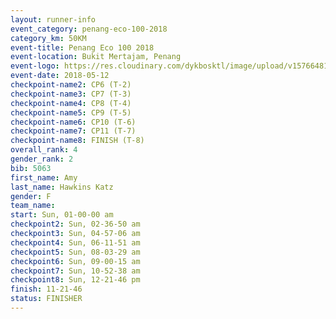```yaml
--- 
layout: runner-info 
event_category: penang-eco-100-2018 
category_km: 50KM 
event-title: Penang Eco 100 2018 
event-location: Bukit Mertajam, Penang 
event-logo: https://res.cloudinary.com/dykbosktl/image/upload/v1576648106/Logo/Logo_lovxhg.jpg 
event-date: 2018-05-12 
checkpoint-name2: CP6 (T-2) 
checkpoint-name3: CP7 (T-3) 
checkpoint-name4: CP8 (T-4) 
checkpoint-name5: CP9 (T-5) 
checkpoint-name6: CP10 (T-6) 
checkpoint-name7: CP11 (T-7) 
checkpoint-name8: FINISH (T-8) 
overall_rank: 4
gender_rank: 2
bib: 5063
first_name: Amy
last_name: Hawkins Katz
gender: F
team_name: 
start: Sun, 01-00-00 am
checkpoint2: Sun, 02-36-50 am
checkpoint3: Sun, 04-57-06 am
checkpoint4: Sun, 06-11-51 am
checkpoint5: Sun, 08-03-29 am
checkpoint6: Sun, 09-00-15 am
checkpoint7: Sun, 10-52-38 am
checkpoint8: Sun, 12-21-46 pm
finish: 11-21-46
status: FINISHER
--- 
```

